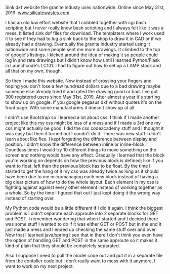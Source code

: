 Sink dxf website the granite industy uses nationwide.  Online since May 31st, 2019:  www.silicatewastes.com

I had an old low effort website that I cobbled together with cgi bash scripting but I never really knew bash scripting and I always felt like it was a mess.  It listed sink dxf files for download.  The templaters where I work used it to see if they had to lug a sink back to the shop to draw it in CAD or if we already had a drawing.  Eventually the granite industry started using it nationwide and some people sent me more drawings.  It climbed to the top of google's listings.  I kicked around the idea of making it so people could log in and rate drawings but I didn't know how until I learned Python/Flask in Launchcode's LC101.  I had to figure out how to set up a LAMP stack and all that on my own, though.

So then I made this website.  Now instead of crossing your fingers and hoping you don't lose a few hundread dollars due to a bad drawing maybe someone else already tried it and rated the drawing good or bad.  I've got 300 registered users since May 31st, 2019.  After almost a year it's starting to show up on google.  If you google pegasus dxf without quotes it's on the front page.  With some manufacturers it doesn't show up at all.

I didn't use Bootstrap so I learned a lot about css.  I think if I made another project like this my css might be less of a mess and if I made a 3rd one my css might actually be good.  I did the css codeacademy stuff and I thought it was easy but then it turned out I coudn't do it.  There was new stuff I didn't learn about like flex.  I kept forgetting the difference between display and position.  I didn't know the difference between inline or inline-block.  Countless times I would try 10 different things to move something on the screen and nothing would have any effect.  Gradually I learned that the block you're working on depends on how the previous block is defined; like if you want to float: left then the previous block has to be float.  By the time I started to get the hang of it my css was already twice as long as it should have been due to me micromanaging each new block instead of having a big clear picture of how to do the whole layout.  Each element in my css is fighting against against every other element instead of working together as a whole.  So by the time I figured that out I just kept doing it the wrong way instead of starting over.

My Python code would be a little different if I did it again.  I think the biggest problem is I didn't separate each approute into 2 separate blocks for GET and POST.  I remember wondering that when I started and I decided there was some stuff I wanted to do if it was either GET or POST but in the end it just made a mess and I ended up checking the same stuff over and over.  Now that I learned java/spring I see that in there I don't think you even have the option of handling GET and POST in the same approute so it makes it kind of plain that they should be completely separated.

Also I suppose I need to pull the model code out and put it in a separate file from the contoller code but I don't really want to mess with it anymore, I want to work on my next project.
